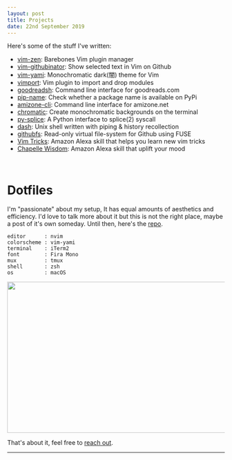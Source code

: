 ```yaml
---
layout: post
title: Projects
date: 22nd September 2019
---
```


Here's some of the stuff I've written:

- [vim-zen](https://github.com/danishprakash/vim-zen): Barebones Vim plugin manager
- [vim-githubinator](https://github.com/danishprakash/vim-githubinator): Show selected text in Vim on Github
- [vim-yami](https://github.com/danishprakash/vim-yami): Monochromatic dark(闇) theme for Vim
- [vimport](https://github.com/danishprakash/vimport): Vim plugin to import and drop modules
- [goodreadsh](https://github.com/danishprakash/goodreadsh): Command line interface for goodreads.com
- [pip-name](): Check whether a package name is available on PyPi
- [amizone-cli](https://github.com/danishprakash/amizone-cli): Command line interface for amizone.net
- [chromatic](https://github.com/danishprakash/chromatic): Create monochromatic backgrounds on the terminal
- [py-splice](https://github.com/danishprakash/py-splice): A Python interface to splice(2) syscall
- [dash](https://github.com/danishprakash/dash): Unix shell written with piping & history recollection
- [githubfs](https://github.com/danishprakash/githubfs): Read-only virtual file-system for Github using FUSE
- [Vim Tricks](https://www.amazon.com/gp/product/B07JC7SDT1): Amazon Alexa skill that helps you learn new vim tricks
- [Chapelle Wisdom](https://www.amazon.com/Danish-Prakash-Chapelle-Wisdom/dp/B07B3YT38D): Amazon Alexa skill that uplift your mood

<br>

# Dotfiles
I'm "passionate" about my setup, It has equal amounts of aesthetics and efficiency. I'd love to talk more about it but this is not the right place, maybe a post of it's own someday. Until then, here's the [repo](https://github.com/danishprakash/dotfiles).

```text
editor      : nvim
colorscheme : vim-yami
terminal    : iTerm2
font        : Fira Mono
mux         : tmux
shell       : zsh
os          : macOS
```

<img src="https://imgur.com/SehOajN.png" height="350" width="550">

That's about it, feel free to [reach out](https://danishprakash.github.io).

---
